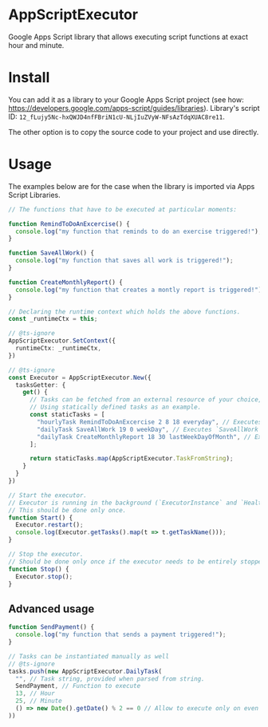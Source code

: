 # AppScriptExecutor

Google Apps Script library that allows executing script functions at exact hour and minute.

# Install

You can add it as a library to your Google Apps Script project (see
how: https://developers.google.com/apps-script/guides/libraries). Library's script
ID: `12_fLujy5Nc-hxQWJD4nfFBriN1cU-NLjIuZVyW-NFsAzTdqXUAC8re11`.

The other option is to copy the source code to your project and use directly.

# Usage

The examples below are for the case when the library is imported via Apps Script Libraries.

```ts
// The functions that have to be executed at particular moments:

function RemindToDoAnExcercise() {
  console.log("my function that reminds to do an exercise triggered!");
}

function SaveAllWork() {
  console.log("my function that saves all work is triggered!");
}

function CreateMonthlyReport() {
  console.log("my function that creates a montly report is triggered!");
}

// Declaring the runtime context which holds the above functions.
const _runtimeCtx = this;

// @ts-ignore
AppScriptExecutor.SetContext({
  runtimeCtx: _runtimeCtx,
})

// @ts-ignore
const Executor = AppScriptExecutor.New({
  tasksGetter: {
    get() {
      // Tasks can be fetched from an external resource of your choice, for example Firebase database.
      // Using statically defined tasks as an example.
      const staticTasks = [
        "hourlyTask RemindToDoAnExcercise 2 8 18 everyday", // Executes `RemindToDoAnExcercise` function every 2 hours from 8 till 18
        "dailyTask SaveAllWork 19 0 weekDay", // Executes `SaveAllWork` function at 19:00 every week day
        "dailyTask CreateMonthlyReport 18 30 lastWeekDayOfMonth", // Executes `CreateMonthlyReport` function at 18:30 every last week day of month
      ];

      return staticTasks.map(AppScriptExecutor.TaskFromString);
    }
  }
})

// Start the executor.
// Executor is running in the background (`ExecutorInstance` and `HealthCheck` triggers are created).
// This should be done only once.
function Start() {
  Executor.restart();
  console.log(Executor.getTasks().map(t => t.getTaskName()));
}

// Stop the executor.
// Should be done only once if the executor needs to be entirely stopped.
function Stop() {
  Executor.stop();
}

```

## Advanced usage

```ts
function SendPayment() {
  console.log("my function that sends a payment triggered!");
}

// Tasks can be instantiated manually as well
// @ts-ignore
tasks.push(new AppScriptExecutor.DailyTask(
  "", // Task string, provided when parsed from string.
  SendPayment, // Function to execute
  13, // Hour
  25, // Minute
  () => new Date().getDate() % 2 == 0 // Allow to execute only on even calendar dates
))
```
